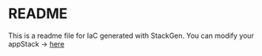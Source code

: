 # README
This is a readme file for IaC generated with StackGen.
You can modify your appStack -> [here](http://main.dev.stackgen.com/appstacks/947981af-906a-42d1-a01d-2a4d903f8795)

